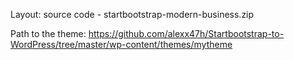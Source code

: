 Layout:
source code - startbootstrap-modern-business.zip

Path to the theme:
https://github.com/alexx47h/Startbootstrap-to-WordPress/tree/master/wp-content/themes/mytheme